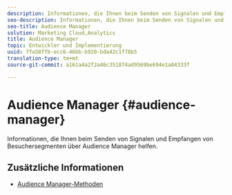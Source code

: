 ```yaml
---
description: Informationen, die Ihnen beim Senden von Signalen und Empfangen von Besuchersegmenten über Audience Manager helfen.
seo-description: Informationen, die Ihnen beim Senden von Signalen und Empfangen von Besuchersegmenten über Audience Manager helfen.
seo-title: Audience Manager
solution: Marketing Cloud,Analytics
title: Audience Manager
topic: Entwickler und Implementierung
uuid: 7fa58ffb-ecc6-46bb-b920-bda42c1f78b5
translation-type: tm+mt
source-git-commit: a161a4a2f2a46c351874ad9569be694e1a04333f

---
```



# Audience Manager {#audience-manager}

Informationen, die Ihnen beim Senden von Signalen und Empfangen von Besuchersegmenten über Audience Manager helfen.

## Zusätzliche Informationen

+ [Audience Manager-Methoden](/help/universal-windows/audiencemgmt/audience-manager-methods.md)